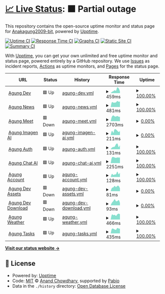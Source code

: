 # [📈 Live Status](https://status.agungdev.com): <!--live status--> **🟧 Partial outage**

This repository contains the open-source uptime monitor and status page for [Anakagung2009-bit](https://status.agungdev.com), powered by [Upptime](https://github.com/upptime/upptime).

[![Uptime CI](https://github.com/Anakagung2009-bit/agungdevserverstatus/workflows/Uptime%20CI/badge.svg)](https://github.com/Anakagung2009-bit/agungdevserverstatus/actions?query=workflow%3A%22Uptime+CI%22)
[![Response Time CI](https://github.com/Anakagung2009-bit/agungdevserverstatus/workflows/Response%20Time%20CI/badge.svg)](https://github.com/Anakagung2009-bit/agungdevserverstatus/actions?query=workflow%3A%22Response+Time+CI%22)
[![Graphs CI](https://github.com/Anakagung2009-bit/agungdevserverstatus/workflows/Graphs%20CI/badge.svg)](https://github.com/Anakagung2009-bit/agungdevserverstatus/actions?query=workflow%3A%22Graphs+CI%22)
[![Static Site CI](https://github.com/Anakagung2009-bit/agungdevserverstatus/workflows/Static%20Site%20CI/badge.svg)](https://github.com/Anakagung2009-bit/agungdevserverstatus/actions?query=workflow%3A%22Static+Site+CI%22)
[![Summary CI](https://github.com/Anakagung2009-bit/agungdevserverstatus/workflows/Summary%20CI/badge.svg)](https://github.com/Anakagung2009-bit/agungdevserverstatus/actions?query=workflow%3A%22Summary+CI%22)

With [Upptime](https://upptime.js.org), you can get your own unlimited and free uptime monitor and status page, powered entirely by a GitHub repository. We use [Issues](https://github.com/Anakagung2009-bit/agungdevserverstatus/issues) as incident reports, [Actions](https://github.com/Anakagung2009-bit/agungdevserverstatus/actions) as uptime monitors, and [Pages](https://status.agungdev.com) for the status page.

<!--start: status pages-->
<!-- This summary is generated by Upptime (https://github.com/upptime/upptime) -->
<!-- Do not edit this manually, your changes will be overwritten -->
<!-- prettier-ignore -->
| URL | Status | History | Response Time | Uptime |
| --- | ------ | ------- | ------------- | ------ |
| <img alt="" src="https://icons.duckduckgo.com/ip3/agungdev.com.ico" height="13"> [Agung Dev](https://agungdev.com) | 🟩 Up | [agung-dev.yml](https://github.com/Anakagung2009-bit/agungdevserverstatus/commits/HEAD/history/agung-dev.yml) | <details><summary><img alt="Response time graph" src="./graphs/agung-dev/response-time-week.png" height="20"> 459ms</summary><br><a href="https://status.agungdev.com/history/agung-dev"><img alt="Response time 349" src="https://img.shields.io/endpoint?url=https%3A%2F%2Fraw.githubusercontent.com%2FAnakagung2009-bit%2Fagungdevserverstatus%2FHEAD%2Fapi%2Fagung-dev%2Fresponse-time.json"></a><br><a href="https://status.agungdev.com/history/agung-dev"><img alt="24-hour response time 236" src="https://img.shields.io/endpoint?url=https%3A%2F%2Fraw.githubusercontent.com%2FAnakagung2009-bit%2Fagungdevserverstatus%2FHEAD%2Fapi%2Fagung-dev%2Fresponse-time-day.json"></a><br><a href="https://status.agungdev.com/history/agung-dev"><img alt="7-day response time 459" src="https://img.shields.io/endpoint?url=https%3A%2F%2Fraw.githubusercontent.com%2FAnakagung2009-bit%2Fagungdevserverstatus%2FHEAD%2Fapi%2Fagung-dev%2Fresponse-time-week.json"></a><br><a href="https://status.agungdev.com/history/agung-dev"><img alt="30-day response time 376" src="https://img.shields.io/endpoint?url=https%3A%2F%2Fraw.githubusercontent.com%2FAnakagung2009-bit%2Fagungdevserverstatus%2FHEAD%2Fapi%2Fagung-dev%2Fresponse-time-month.json"></a><br><a href="https://status.agungdev.com/history/agung-dev"><img alt="1-year response time 349" src="https://img.shields.io/endpoint?url=https%3A%2F%2Fraw.githubusercontent.com%2FAnakagung2009-bit%2Fagungdevserverstatus%2FHEAD%2Fapi%2Fagung-dev%2Fresponse-time-year.json"></a></details> | <details><summary><a href="https://status.agungdev.com/history/agung-dev">100.00%</a></summary><a href="https://status.agungdev.com/history/agung-dev"><img alt="All-time uptime 97.26%" src="https://img.shields.io/endpoint?url=https%3A%2F%2Fraw.githubusercontent.com%2FAnakagung2009-bit%2Fagungdevserverstatus%2FHEAD%2Fapi%2Fagung-dev%2Fuptime.json"></a><br><a href="https://status.agungdev.com/history/agung-dev"><img alt="24-hour uptime 100.00%" src="https://img.shields.io/endpoint?url=https%3A%2F%2Fraw.githubusercontent.com%2FAnakagung2009-bit%2Fagungdevserverstatus%2FHEAD%2Fapi%2Fagung-dev%2Fuptime-day.json"></a><br><a href="https://status.agungdev.com/history/agung-dev"><img alt="7-day uptime 100.00%" src="https://img.shields.io/endpoint?url=https%3A%2F%2Fraw.githubusercontent.com%2FAnakagung2009-bit%2Fagungdevserverstatus%2FHEAD%2Fapi%2Fagung-dev%2Fuptime-week.json"></a><br><a href="https://status.agungdev.com/history/agung-dev"><img alt="30-day uptime 100.00%" src="https://img.shields.io/endpoint?url=https%3A%2F%2Fraw.githubusercontent.com%2FAnakagung2009-bit%2Fagungdevserverstatus%2FHEAD%2Fapi%2Fagung-dev%2Fuptime-month.json"></a><br><a href="https://status.agungdev.com/history/agung-dev"><img alt="1-year uptime 97.26%" src="https://img.shields.io/endpoint?url=https%3A%2F%2Fraw.githubusercontent.com%2FAnakagung2009-bit%2Fagungdevserverstatus%2FHEAD%2Fapi%2Fagung-dev%2Fuptime-year.json"></a></details>
| <img alt="" src="https://icons.duckduckgo.com/ip3/news.agungdev.com.ico" height="13"> [Agung News](https://news.agungdev.com) | 🟩 Up | [agung-news.yml](https://github.com/Anakagung2009-bit/agungdevserverstatus/commits/HEAD/history/agung-news.yml) | <details><summary><img alt="Response time graph" src="./graphs/agung-news/response-time-week.png" height="20"> 481ms</summary><br><a href="https://status.agungdev.com/history/agung-news"><img alt="Response time 377" src="https://img.shields.io/endpoint?url=https%3A%2F%2Fraw.githubusercontent.com%2FAnakagung2009-bit%2Fagungdevserverstatus%2FHEAD%2Fapi%2Fagung-news%2Fresponse-time.json"></a><br><a href="https://status.agungdev.com/history/agung-news"><img alt="24-hour response time 524" src="https://img.shields.io/endpoint?url=https%3A%2F%2Fraw.githubusercontent.com%2FAnakagung2009-bit%2Fagungdevserverstatus%2FHEAD%2Fapi%2Fagung-news%2Fresponse-time-day.json"></a><br><a href="https://status.agungdev.com/history/agung-news"><img alt="7-day response time 481" src="https://img.shields.io/endpoint?url=https%3A%2F%2Fraw.githubusercontent.com%2FAnakagung2009-bit%2Fagungdevserverstatus%2FHEAD%2Fapi%2Fagung-news%2Fresponse-time-week.json"></a><br><a href="https://status.agungdev.com/history/agung-news"><img alt="30-day response time 503" src="https://img.shields.io/endpoint?url=https%3A%2F%2Fraw.githubusercontent.com%2FAnakagung2009-bit%2Fagungdevserverstatus%2FHEAD%2Fapi%2Fagung-news%2Fresponse-time-month.json"></a><br><a href="https://status.agungdev.com/history/agung-news"><img alt="1-year response time 377" src="https://img.shields.io/endpoint?url=https%3A%2F%2Fraw.githubusercontent.com%2FAnakagung2009-bit%2Fagungdevserverstatus%2FHEAD%2Fapi%2Fagung-news%2Fresponse-time-year.json"></a></details> | <details><summary><a href="https://status.agungdev.com/history/agung-news">100.00%</a></summary><a href="https://status.agungdev.com/history/agung-news"><img alt="All-time uptime 97.26%" src="https://img.shields.io/endpoint?url=https%3A%2F%2Fraw.githubusercontent.com%2FAnakagung2009-bit%2Fagungdevserverstatus%2FHEAD%2Fapi%2Fagung-news%2Fuptime.json"></a><br><a href="https://status.agungdev.com/history/agung-news"><img alt="24-hour uptime 100.00%" src="https://img.shields.io/endpoint?url=https%3A%2F%2Fraw.githubusercontent.com%2FAnakagung2009-bit%2Fagungdevserverstatus%2FHEAD%2Fapi%2Fagung-news%2Fuptime-day.json"></a><br><a href="https://status.agungdev.com/history/agung-news"><img alt="7-day uptime 100.00%" src="https://img.shields.io/endpoint?url=https%3A%2F%2Fraw.githubusercontent.com%2FAnakagung2009-bit%2Fagungdevserverstatus%2FHEAD%2Fapi%2Fagung-news%2Fuptime-week.json"></a><br><a href="https://status.agungdev.com/history/agung-news"><img alt="30-day uptime 100.00%" src="https://img.shields.io/endpoint?url=https%3A%2F%2Fraw.githubusercontent.com%2FAnakagung2009-bit%2Fagungdevserverstatus%2FHEAD%2Fapi%2Fagung-news%2Fuptime-month.json"></a><br><a href="https://status.agungdev.com/history/agung-news"><img alt="1-year uptime 97.26%" src="https://img.shields.io/endpoint?url=https%3A%2F%2Fraw.githubusercontent.com%2FAnakagung2009-bit%2Fagungdevserverstatus%2FHEAD%2Fapi%2Fagung-news%2Fuptime-year.json"></a></details>
| <img alt="" src="https://icons.duckduckgo.com/ip3/meet.agungdev.com.ico" height="13"> [Agung Meet](https://meet.agungdev.com) | 🟥 Down | [agung-meet.yml](https://github.com/Anakagung2009-bit/agungdevserverstatus/commits/HEAD/history/agung-meet.yml) | <details><summary><img alt="Response time graph" src="./graphs/agung-meet/response-time-week.png" height="20"> 2703ms</summary><br><a href="https://status.agungdev.com/history/agung-meet"><img alt="Response time 2558" src="https://img.shields.io/endpoint?url=https%3A%2F%2Fraw.githubusercontent.com%2FAnakagung2009-bit%2Fagungdevserverstatus%2FHEAD%2Fapi%2Fagung-meet%2Fresponse-time.json"></a><br><a href="https://status.agungdev.com/history/agung-meet"><img alt="24-hour response time 2436" src="https://img.shields.io/endpoint?url=https%3A%2F%2Fraw.githubusercontent.com%2FAnakagung2009-bit%2Fagungdevserverstatus%2FHEAD%2Fapi%2Fagung-meet%2Fresponse-time-day.json"></a><br><a href="https://status.agungdev.com/history/agung-meet"><img alt="7-day response time 2703" src="https://img.shields.io/endpoint?url=https%3A%2F%2Fraw.githubusercontent.com%2FAnakagung2009-bit%2Fagungdevserverstatus%2FHEAD%2Fapi%2Fagung-meet%2Fresponse-time-week.json"></a><br><a href="https://status.agungdev.com/history/agung-meet"><img alt="30-day response time 2704" src="https://img.shields.io/endpoint?url=https%3A%2F%2Fraw.githubusercontent.com%2FAnakagung2009-bit%2Fagungdevserverstatus%2FHEAD%2Fapi%2Fagung-meet%2Fresponse-time-month.json"></a><br><a href="https://status.agungdev.com/history/agung-meet"><img alt="1-year response time 2558" src="https://img.shields.io/endpoint?url=https%3A%2F%2Fraw.githubusercontent.com%2FAnakagung2009-bit%2Fagungdevserverstatus%2FHEAD%2Fapi%2Fagung-meet%2Fresponse-time-year.json"></a></details> | <details><summary><a href="https://status.agungdev.com/history/agung-meet">0.00%</a></summary><a href="https://status.agungdev.com/history/agung-meet"><img alt="All-time uptime 0.00%" src="https://img.shields.io/endpoint?url=https%3A%2F%2Fraw.githubusercontent.com%2FAnakagung2009-bit%2Fagungdevserverstatus%2FHEAD%2Fapi%2Fagung-meet%2Fuptime.json"></a><br><a href="https://status.agungdev.com/history/agung-meet"><img alt="24-hour uptime 0.00%" src="https://img.shields.io/endpoint?url=https%3A%2F%2Fraw.githubusercontent.com%2FAnakagung2009-bit%2Fagungdevserverstatus%2FHEAD%2Fapi%2Fagung-meet%2Fuptime-day.json"></a><br><a href="https://status.agungdev.com/history/agung-meet"><img alt="7-day uptime 0.00%" src="https://img.shields.io/endpoint?url=https%3A%2F%2Fraw.githubusercontent.com%2FAnakagung2009-bit%2Fagungdevserverstatus%2FHEAD%2Fapi%2Fagung-meet%2Fuptime-week.json"></a><br><a href="https://status.agungdev.com/history/agung-meet"><img alt="30-day uptime 0.00%" src="https://img.shields.io/endpoint?url=https%3A%2F%2Fraw.githubusercontent.com%2FAnakagung2009-bit%2Fagungdevserverstatus%2FHEAD%2Fapi%2Fagung-meet%2Fuptime-month.json"></a><br><a href="https://status.agungdev.com/history/agung-meet"><img alt="1-year uptime 0.00%" src="https://img.shields.io/endpoint?url=https%3A%2F%2Fraw.githubusercontent.com%2FAnakagung2009-bit%2Fagungdevserverstatus%2FHEAD%2Fapi%2Fagung-meet%2Fuptime-year.json"></a></details>
| <img alt="" src="https://icons.duckduckgo.com/ip3/imagen.agungdev.com.ico" height="13"> [Agung Imagen AI](https://imagen.agungdev.com) | 🟩 Up | [agung-imagen-ai.yml](https://github.com/Anakagung2009-bit/agungdevserverstatus/commits/HEAD/history/agung-imagen-ai.yml) | <details><summary><img alt="Response time graph" src="./graphs/agung-imagen-ai/response-time-week.png" height="20"> 211ms</summary><br><a href="https://status.agungdev.com/history/agung-imagen-ai"><img alt="Response time 505" src="https://img.shields.io/endpoint?url=https%3A%2F%2Fraw.githubusercontent.com%2FAnakagung2009-bit%2Fagungdevserverstatus%2FHEAD%2Fapi%2Fagung-imagen-ai%2Fresponse-time.json"></a><br><a href="https://status.agungdev.com/history/agung-imagen-ai"><img alt="24-hour response time 484" src="https://img.shields.io/endpoint?url=https%3A%2F%2Fraw.githubusercontent.com%2FAnakagung2009-bit%2Fagungdevserverstatus%2FHEAD%2Fapi%2Fagung-imagen-ai%2Fresponse-time-day.json"></a><br><a href="https://status.agungdev.com/history/agung-imagen-ai"><img alt="7-day response time 211" src="https://img.shields.io/endpoint?url=https%3A%2F%2Fraw.githubusercontent.com%2FAnakagung2009-bit%2Fagungdevserverstatus%2FHEAD%2Fapi%2Fagung-imagen-ai%2Fresponse-time-week.json"></a><br><a href="https://status.agungdev.com/history/agung-imagen-ai"><img alt="30-day response time 317" src="https://img.shields.io/endpoint?url=https%3A%2F%2Fraw.githubusercontent.com%2FAnakagung2009-bit%2Fagungdevserverstatus%2FHEAD%2Fapi%2Fagung-imagen-ai%2Fresponse-time-month.json"></a><br><a href="https://status.agungdev.com/history/agung-imagen-ai"><img alt="1-year response time 505" src="https://img.shields.io/endpoint?url=https%3A%2F%2Fraw.githubusercontent.com%2FAnakagung2009-bit%2Fagungdevserverstatus%2FHEAD%2Fapi%2Fagung-imagen-ai%2Fresponse-time-year.json"></a></details> | <details><summary><a href="https://status.agungdev.com/history/agung-imagen-ai">0.00%</a></summary><a href="https://status.agungdev.com/history/agung-imagen-ai"><img alt="All-time uptime 57.05%" src="https://img.shields.io/endpoint?url=https%3A%2F%2Fraw.githubusercontent.com%2FAnakagung2009-bit%2Fagungdevserverstatus%2FHEAD%2Fapi%2Fagung-imagen-ai%2Fuptime.json"></a><br><a href="https://status.agungdev.com/history/agung-imagen-ai"><img alt="24-hour uptime 0.01%" src="https://img.shields.io/endpoint?url=https%3A%2F%2Fraw.githubusercontent.com%2FAnakagung2009-bit%2Fagungdevserverstatus%2FHEAD%2Fapi%2Fagung-imagen-ai%2Fuptime-day.json"></a><br><a href="https://status.agungdev.com/history/agung-imagen-ai"><img alt="7-day uptime 0.00%" src="https://img.shields.io/endpoint?url=https%3A%2F%2Fraw.githubusercontent.com%2FAnakagung2009-bit%2Fagungdevserverstatus%2FHEAD%2Fapi%2Fagung-imagen-ai%2Fuptime-week.json"></a><br><a href="https://status.agungdev.com/history/agung-imagen-ai"><img alt="30-day uptime 23.85%" src="https://img.shields.io/endpoint?url=https%3A%2F%2Fraw.githubusercontent.com%2FAnakagung2009-bit%2Fagungdevserverstatus%2FHEAD%2Fapi%2Fagung-imagen-ai%2Fuptime-month.json"></a><br><a href="https://status.agungdev.com/history/agung-imagen-ai"><img alt="1-year uptime 57.05%" src="https://img.shields.io/endpoint?url=https%3A%2F%2Fraw.githubusercontent.com%2FAnakagung2009-bit%2Fagungdevserverstatus%2FHEAD%2Fapi%2Fagung-imagen-ai%2Fuptime-year.json"></a></details>
| <img alt="" src="https://icons.duckduckgo.com/ip3/api.agungdev.com.ico" height="13"> [Agung Auth](https://api.agungdev.com) | 🟩 Up | [agung-auth.yml](https://github.com/Anakagung2009-bit/agungdevserverstatus/commits/HEAD/history/agung-auth.yml) | <details><summary><img alt="Response time graph" src="./graphs/agung-auth/response-time-week.png" height="20"> 131ms</summary><br><a href="https://status.agungdev.com/history/agung-auth"><img alt="Response time 131" src="https://img.shields.io/endpoint?url=https%3A%2F%2Fraw.githubusercontent.com%2FAnakagung2009-bit%2Fagungdevserverstatus%2FHEAD%2Fapi%2Fagung-auth%2Fresponse-time.json"></a><br><a href="https://status.agungdev.com/history/agung-auth"><img alt="24-hour response time 154" src="https://img.shields.io/endpoint?url=https%3A%2F%2Fraw.githubusercontent.com%2FAnakagung2009-bit%2Fagungdevserverstatus%2FHEAD%2Fapi%2Fagung-auth%2Fresponse-time-day.json"></a><br><a href="https://status.agungdev.com/history/agung-auth"><img alt="7-day response time 131" src="https://img.shields.io/endpoint?url=https%3A%2F%2Fraw.githubusercontent.com%2FAnakagung2009-bit%2Fagungdevserverstatus%2FHEAD%2Fapi%2Fagung-auth%2Fresponse-time-week.json"></a><br><a href="https://status.agungdev.com/history/agung-auth"><img alt="30-day response time 132" src="https://img.shields.io/endpoint?url=https%3A%2F%2Fraw.githubusercontent.com%2FAnakagung2009-bit%2Fagungdevserverstatus%2FHEAD%2Fapi%2Fagung-auth%2Fresponse-time-month.json"></a><br><a href="https://status.agungdev.com/history/agung-auth"><img alt="1-year response time 131" src="https://img.shields.io/endpoint?url=https%3A%2F%2Fraw.githubusercontent.com%2FAnakagung2009-bit%2Fagungdevserverstatus%2FHEAD%2Fapi%2Fagung-auth%2Fresponse-time-year.json"></a></details> | <details><summary><a href="https://status.agungdev.com/history/agung-auth">100.00%</a></summary><a href="https://status.agungdev.com/history/agung-auth"><img alt="All-time uptime 100.00%" src="https://img.shields.io/endpoint?url=https%3A%2F%2Fraw.githubusercontent.com%2FAnakagung2009-bit%2Fagungdevserverstatus%2FHEAD%2Fapi%2Fagung-auth%2Fuptime.json"></a><br><a href="https://status.agungdev.com/history/agung-auth"><img alt="24-hour uptime 100.00%" src="https://img.shields.io/endpoint?url=https%3A%2F%2Fraw.githubusercontent.com%2FAnakagung2009-bit%2Fagungdevserverstatus%2FHEAD%2Fapi%2Fagung-auth%2Fuptime-day.json"></a><br><a href="https://status.agungdev.com/history/agung-auth"><img alt="7-day uptime 100.00%" src="https://img.shields.io/endpoint?url=https%3A%2F%2Fraw.githubusercontent.com%2FAnakagung2009-bit%2Fagungdevserverstatus%2FHEAD%2Fapi%2Fagung-auth%2Fuptime-week.json"></a><br><a href="https://status.agungdev.com/history/agung-auth"><img alt="30-day uptime 100.00%" src="https://img.shields.io/endpoint?url=https%3A%2F%2Fraw.githubusercontent.com%2FAnakagung2009-bit%2Fagungdevserverstatus%2FHEAD%2Fapi%2Fagung-auth%2Fuptime-month.json"></a><br><a href="https://status.agungdev.com/history/agung-auth"><img alt="1-year uptime 100.00%" src="https://img.shields.io/endpoint?url=https%3A%2F%2Fraw.githubusercontent.com%2FAnakagung2009-bit%2Fagungdevserverstatus%2FHEAD%2Fapi%2Fagung-auth%2Fuptime-year.json"></a></details>
| <img alt="" src="https://icons.duckduckgo.com/ip3/chatai.agungdev.com.ico" height="13"> [Agung Chat AI](https://chatai.agungdev.com) | 🟩 Up | [agung-chat-ai.yml](https://github.com/Anakagung2009-bit/agungdevserverstatus/commits/HEAD/history/agung-chat-ai.yml) | <details><summary><img alt="Response time graph" src="./graphs/agung-chat-ai/response-time-week.png" height="20"> 2251ms</summary><br><a href="https://status.agungdev.com/history/agung-chat-ai"><img alt="Response time 1601" src="https://img.shields.io/endpoint?url=https%3A%2F%2Fraw.githubusercontent.com%2FAnakagung2009-bit%2Fagungdevserverstatus%2FHEAD%2Fapi%2Fagung-chat-ai%2Fresponse-time.json"></a><br><a href="https://status.agungdev.com/history/agung-chat-ai"><img alt="24-hour response time 2227" src="https://img.shields.io/endpoint?url=https%3A%2F%2Fraw.githubusercontent.com%2FAnakagung2009-bit%2Fagungdevserverstatus%2FHEAD%2Fapi%2Fagung-chat-ai%2Fresponse-time-day.json"></a><br><a href="https://status.agungdev.com/history/agung-chat-ai"><img alt="7-day response time 2251" src="https://img.shields.io/endpoint?url=https%3A%2F%2Fraw.githubusercontent.com%2FAnakagung2009-bit%2Fagungdevserverstatus%2FHEAD%2Fapi%2Fagung-chat-ai%2Fresponse-time-week.json"></a><br><a href="https://status.agungdev.com/history/agung-chat-ai"><img alt="30-day response time 2040" src="https://img.shields.io/endpoint?url=https%3A%2F%2Fraw.githubusercontent.com%2FAnakagung2009-bit%2Fagungdevserverstatus%2FHEAD%2Fapi%2Fagung-chat-ai%2Fresponse-time-month.json"></a><br><a href="https://status.agungdev.com/history/agung-chat-ai"><img alt="1-year response time 1601" src="https://img.shields.io/endpoint?url=https%3A%2F%2Fraw.githubusercontent.com%2FAnakagung2009-bit%2Fagungdevserverstatus%2FHEAD%2Fapi%2Fagung-chat-ai%2Fresponse-time-year.json"></a></details> | <details><summary><a href="https://status.agungdev.com/history/agung-chat-ai">100.00%</a></summary><a href="https://status.agungdev.com/history/agung-chat-ai"><img alt="All-time uptime 97.23%" src="https://img.shields.io/endpoint?url=https%3A%2F%2Fraw.githubusercontent.com%2FAnakagung2009-bit%2Fagungdevserverstatus%2FHEAD%2Fapi%2Fagung-chat-ai%2Fuptime.json"></a><br><a href="https://status.agungdev.com/history/agung-chat-ai"><img alt="24-hour uptime 100.00%" src="https://img.shields.io/endpoint?url=https%3A%2F%2Fraw.githubusercontent.com%2FAnakagung2009-bit%2Fagungdevserverstatus%2FHEAD%2Fapi%2Fagung-chat-ai%2Fuptime-day.json"></a><br><a href="https://status.agungdev.com/history/agung-chat-ai"><img alt="7-day uptime 100.00%" src="https://img.shields.io/endpoint?url=https%3A%2F%2Fraw.githubusercontent.com%2FAnakagung2009-bit%2Fagungdevserverstatus%2FHEAD%2Fapi%2Fagung-chat-ai%2Fuptime-week.json"></a><br><a href="https://status.agungdev.com/history/agung-chat-ai"><img alt="30-day uptime 100.00%" src="https://img.shields.io/endpoint?url=https%3A%2F%2Fraw.githubusercontent.com%2FAnakagung2009-bit%2Fagungdevserverstatus%2FHEAD%2Fapi%2Fagung-chat-ai%2Fuptime-month.json"></a><br><a href="https://status.agungdev.com/history/agung-chat-ai"><img alt="1-year uptime 97.23%" src="https://img.shields.io/endpoint?url=https%3A%2F%2Fraw.githubusercontent.com%2FAnakagung2009-bit%2Fagungdevserverstatus%2FHEAD%2Fapi%2Fagung-chat-ai%2Fuptime-year.json"></a></details>
| <img alt="" src="https://icons.duckduckgo.com/ip3/account.agungdev.com.ico" height="13"> [Agung Account](https://account.agungdev.com) | 🟩 Up | [agung-account.yml](https://github.com/Anakagung2009-bit/agungdevserverstatus/commits/HEAD/history/agung-account.yml) | <details><summary><img alt="Response time graph" src="./graphs/agung-account/response-time-week.png" height="20"> 128ms</summary><br><a href="https://status.agungdev.com/history/agung-account"><img alt="Response time 124" src="https://img.shields.io/endpoint?url=https%3A%2F%2Fraw.githubusercontent.com%2FAnakagung2009-bit%2Fagungdevserverstatus%2FHEAD%2Fapi%2Fagung-account%2Fresponse-time.json"></a><br><a href="https://status.agungdev.com/history/agung-account"><img alt="24-hour response time 166" src="https://img.shields.io/endpoint?url=https%3A%2F%2Fraw.githubusercontent.com%2FAnakagung2009-bit%2Fagungdevserverstatus%2FHEAD%2Fapi%2Fagung-account%2Fresponse-time-day.json"></a><br><a href="https://status.agungdev.com/history/agung-account"><img alt="7-day response time 128" src="https://img.shields.io/endpoint?url=https%3A%2F%2Fraw.githubusercontent.com%2FAnakagung2009-bit%2Fagungdevserverstatus%2FHEAD%2Fapi%2Fagung-account%2Fresponse-time-week.json"></a><br><a href="https://status.agungdev.com/history/agung-account"><img alt="30-day response time 131" src="https://img.shields.io/endpoint?url=https%3A%2F%2Fraw.githubusercontent.com%2FAnakagung2009-bit%2Fagungdevserverstatus%2FHEAD%2Fapi%2Fagung-account%2Fresponse-time-month.json"></a><br><a href="https://status.agungdev.com/history/agung-account"><img alt="1-year response time 124" src="https://img.shields.io/endpoint?url=https%3A%2F%2Fraw.githubusercontent.com%2FAnakagung2009-bit%2Fagungdevserverstatus%2FHEAD%2Fapi%2Fagung-account%2Fresponse-time-year.json"></a></details> | <details><summary><a href="https://status.agungdev.com/history/agung-account">100.00%</a></summary><a href="https://status.agungdev.com/history/agung-account"><img alt="All-time uptime 100.00%" src="https://img.shields.io/endpoint?url=https%3A%2F%2Fraw.githubusercontent.com%2FAnakagung2009-bit%2Fagungdevserverstatus%2FHEAD%2Fapi%2Fagung-account%2Fuptime.json"></a><br><a href="https://status.agungdev.com/history/agung-account"><img alt="24-hour uptime 100.00%" src="https://img.shields.io/endpoint?url=https%3A%2F%2Fraw.githubusercontent.com%2FAnakagung2009-bit%2Fagungdevserverstatus%2FHEAD%2Fapi%2Fagung-account%2Fuptime-day.json"></a><br><a href="https://status.agungdev.com/history/agung-account"><img alt="7-day uptime 100.00%" src="https://img.shields.io/endpoint?url=https%3A%2F%2Fraw.githubusercontent.com%2FAnakagung2009-bit%2Fagungdevserverstatus%2FHEAD%2Fapi%2Fagung-account%2Fuptime-week.json"></a><br><a href="https://status.agungdev.com/history/agung-account"><img alt="30-day uptime 100.00%" src="https://img.shields.io/endpoint?url=https%3A%2F%2Fraw.githubusercontent.com%2FAnakagung2009-bit%2Fagungdevserverstatus%2FHEAD%2Fapi%2Fagung-account%2Fuptime-month.json"></a><br><a href="https://status.agungdev.com/history/agung-account"><img alt="1-year uptime 100.00%" src="https://img.shields.io/endpoint?url=https%3A%2F%2Fraw.githubusercontent.com%2FAnakagung2009-bit%2Fagungdevserverstatus%2FHEAD%2Fapi%2Fagung-account%2Fuptime-year.json"></a></details>
| <img alt="" src="https://icons.duckduckgo.com/ip3/assets.agungdev.com.ico" height="13"> [Agung Dev Assets](https://assets.agungdev.com) | 🟥 Down | [agung-dev-assets.yml](https://github.com/Anakagung2009-bit/agungdevserverstatus/commits/HEAD/history/agung-dev-assets.yml) | <details><summary><img alt="Response time graph" src="./graphs/agung-dev-assets/response-time-week.png" height="20"> 81ms</summary><br><a href="https://status.agungdev.com/history/agung-dev-assets"><img alt="Response time 94" src="https://img.shields.io/endpoint?url=https%3A%2F%2Fraw.githubusercontent.com%2FAnakagung2009-bit%2Fagungdevserverstatus%2FHEAD%2Fapi%2Fagung-dev-assets%2Fresponse-time.json"></a><br><a href="https://status.agungdev.com/history/agung-dev-assets"><img alt="24-hour response time 54" src="https://img.shields.io/endpoint?url=https%3A%2F%2Fraw.githubusercontent.com%2FAnakagung2009-bit%2Fagungdevserverstatus%2FHEAD%2Fapi%2Fagung-dev-assets%2Fresponse-time-day.json"></a><br><a href="https://status.agungdev.com/history/agung-dev-assets"><img alt="7-day response time 81" src="https://img.shields.io/endpoint?url=https%3A%2F%2Fraw.githubusercontent.com%2FAnakagung2009-bit%2Fagungdevserverstatus%2FHEAD%2Fapi%2Fagung-dev-assets%2Fresponse-time-week.json"></a><br><a href="https://status.agungdev.com/history/agung-dev-assets"><img alt="30-day response time 96" src="https://img.shields.io/endpoint?url=https%3A%2F%2Fraw.githubusercontent.com%2FAnakagung2009-bit%2Fagungdevserverstatus%2FHEAD%2Fapi%2Fagung-dev-assets%2Fresponse-time-month.json"></a><br><a href="https://status.agungdev.com/history/agung-dev-assets"><img alt="1-year response time 94" src="https://img.shields.io/endpoint?url=https%3A%2F%2Fraw.githubusercontent.com%2FAnakagung2009-bit%2Fagungdevserverstatus%2FHEAD%2Fapi%2Fagung-dev-assets%2Fresponse-time-year.json"></a></details> | <details><summary><a href="https://status.agungdev.com/history/agung-dev-assets">0.00%</a></summary><a href="https://status.agungdev.com/history/agung-dev-assets"><img alt="All-time uptime 0.00%" src="https://img.shields.io/endpoint?url=https%3A%2F%2Fraw.githubusercontent.com%2FAnakagung2009-bit%2Fagungdevserverstatus%2FHEAD%2Fapi%2Fagung-dev-assets%2Fuptime.json"></a><br><a href="https://status.agungdev.com/history/agung-dev-assets"><img alt="24-hour uptime 0.00%" src="https://img.shields.io/endpoint?url=https%3A%2F%2Fraw.githubusercontent.com%2FAnakagung2009-bit%2Fagungdevserverstatus%2FHEAD%2Fapi%2Fagung-dev-assets%2Fuptime-day.json"></a><br><a href="https://status.agungdev.com/history/agung-dev-assets"><img alt="7-day uptime 0.00%" src="https://img.shields.io/endpoint?url=https%3A%2F%2Fraw.githubusercontent.com%2FAnakagung2009-bit%2Fagungdevserverstatus%2FHEAD%2Fapi%2Fagung-dev-assets%2Fuptime-week.json"></a><br><a href="https://status.agungdev.com/history/agung-dev-assets"><img alt="30-day uptime 0.00%" src="https://img.shields.io/endpoint?url=https%3A%2F%2Fraw.githubusercontent.com%2FAnakagung2009-bit%2Fagungdevserverstatus%2FHEAD%2Fapi%2Fagung-dev-assets%2Fuptime-month.json"></a><br><a href="https://status.agungdev.com/history/agung-dev-assets"><img alt="1-year uptime 0.00%" src="https://img.shields.io/endpoint?url=https%3A%2F%2Fraw.githubusercontent.com%2FAnakagung2009-bit%2Fagungdevserverstatus%2FHEAD%2Fapi%2Fagung-dev-assets%2Fuptime-year.json"></a></details>
| <img alt="" src="https://icons.duckduckgo.com/ip3/dl.agungdev.com.ico" height="13"> [Agung Dev Download](https://dl.agungdev.com) | 🟥 Down | [agung-dev-download.yml](https://github.com/Anakagung2009-bit/agungdevserverstatus/commits/HEAD/history/agung-dev-download.yml) | <details><summary><img alt="Response time graph" src="./graphs/agung-dev-download/response-time-week.png" height="20"> 93ms</summary><br><a href="https://status.agungdev.com/history/agung-dev-download"><img alt="Response time 92" src="https://img.shields.io/endpoint?url=https%3A%2F%2Fraw.githubusercontent.com%2FAnakagung2009-bit%2Fagungdevserverstatus%2FHEAD%2Fapi%2Fagung-dev-download%2Fresponse-time.json"></a><br><a href="https://status.agungdev.com/history/agung-dev-download"><img alt="24-hour response time 54" src="https://img.shields.io/endpoint?url=https%3A%2F%2Fraw.githubusercontent.com%2FAnakagung2009-bit%2Fagungdevserverstatus%2FHEAD%2Fapi%2Fagung-dev-download%2Fresponse-time-day.json"></a><br><a href="https://status.agungdev.com/history/agung-dev-download"><img alt="7-day response time 93" src="https://img.shields.io/endpoint?url=https%3A%2F%2Fraw.githubusercontent.com%2FAnakagung2009-bit%2Fagungdevserverstatus%2FHEAD%2Fapi%2Fagung-dev-download%2Fresponse-time-week.json"></a><br><a href="https://status.agungdev.com/history/agung-dev-download"><img alt="30-day response time 101" src="https://img.shields.io/endpoint?url=https%3A%2F%2Fraw.githubusercontent.com%2FAnakagung2009-bit%2Fagungdevserverstatus%2FHEAD%2Fapi%2Fagung-dev-download%2Fresponse-time-month.json"></a><br><a href="https://status.agungdev.com/history/agung-dev-download"><img alt="1-year response time 92" src="https://img.shields.io/endpoint?url=https%3A%2F%2Fraw.githubusercontent.com%2FAnakagung2009-bit%2Fagungdevserverstatus%2FHEAD%2Fapi%2Fagung-dev-download%2Fresponse-time-year.json"></a></details> | <details><summary><a href="https://status.agungdev.com/history/agung-dev-download">0.00%</a></summary><a href="https://status.agungdev.com/history/agung-dev-download"><img alt="All-time uptime 0.00%" src="https://img.shields.io/endpoint?url=https%3A%2F%2Fraw.githubusercontent.com%2FAnakagung2009-bit%2Fagungdevserverstatus%2FHEAD%2Fapi%2Fagung-dev-download%2Fuptime.json"></a><br><a href="https://status.agungdev.com/history/agung-dev-download"><img alt="24-hour uptime 0.00%" src="https://img.shields.io/endpoint?url=https%3A%2F%2Fraw.githubusercontent.com%2FAnakagung2009-bit%2Fagungdevserverstatus%2FHEAD%2Fapi%2Fagung-dev-download%2Fuptime-day.json"></a><br><a href="https://status.agungdev.com/history/agung-dev-download"><img alt="7-day uptime 0.00%" src="https://img.shields.io/endpoint?url=https%3A%2F%2Fraw.githubusercontent.com%2FAnakagung2009-bit%2Fagungdevserverstatus%2FHEAD%2Fapi%2Fagung-dev-download%2Fuptime-week.json"></a><br><a href="https://status.agungdev.com/history/agung-dev-download"><img alt="30-day uptime 0.00%" src="https://img.shields.io/endpoint?url=https%3A%2F%2Fraw.githubusercontent.com%2FAnakagung2009-bit%2Fagungdevserverstatus%2FHEAD%2Fapi%2Fagung-dev-download%2Fuptime-month.json"></a><br><a href="https://status.agungdev.com/history/agung-dev-download"><img alt="1-year uptime 0.00%" src="https://img.shields.io/endpoint?url=https%3A%2F%2Fraw.githubusercontent.com%2FAnakagung2009-bit%2Fagungdevserverstatus%2FHEAD%2Fapi%2Fagung-dev-download%2Fuptime-year.json"></a></details>
| <img alt="" src="https://icons.duckduckgo.com/ip3/weather.agungdev.com.ico" height="13"> [Agung Weather](https://weather.agungdev.com) | 🟩 Up | [agung-weather.yml](https://github.com/Anakagung2009-bit/agungdevserverstatus/commits/HEAD/history/agung-weather.yml) | <details><summary><img alt="Response time graph" src="./graphs/agung-weather/response-time-week.png" height="20"> 466ms</summary><br><a href="https://status.agungdev.com/history/agung-weather"><img alt="Response time 243" src="https://img.shields.io/endpoint?url=https%3A%2F%2Fraw.githubusercontent.com%2FAnakagung2009-bit%2Fagungdevserverstatus%2FHEAD%2Fapi%2Fagung-weather%2Fresponse-time.json"></a><br><a href="https://status.agungdev.com/history/agung-weather"><img alt="24-hour response time 504" src="https://img.shields.io/endpoint?url=https%3A%2F%2Fraw.githubusercontent.com%2FAnakagung2009-bit%2Fagungdevserverstatus%2FHEAD%2Fapi%2Fagung-weather%2Fresponse-time-day.json"></a><br><a href="https://status.agungdev.com/history/agung-weather"><img alt="7-day response time 466" src="https://img.shields.io/endpoint?url=https%3A%2F%2Fraw.githubusercontent.com%2FAnakagung2009-bit%2Fagungdevserverstatus%2FHEAD%2Fapi%2Fagung-weather%2Fresponse-time-week.json"></a><br><a href="https://status.agungdev.com/history/agung-weather"><img alt="30-day response time 320" src="https://img.shields.io/endpoint?url=https%3A%2F%2Fraw.githubusercontent.com%2FAnakagung2009-bit%2Fagungdevserverstatus%2FHEAD%2Fapi%2Fagung-weather%2Fresponse-time-month.json"></a><br><a href="https://status.agungdev.com/history/agung-weather"><img alt="1-year response time 243" src="https://img.shields.io/endpoint?url=https%3A%2F%2Fraw.githubusercontent.com%2FAnakagung2009-bit%2Fagungdevserverstatus%2FHEAD%2Fapi%2Fagung-weather%2Fresponse-time-year.json"></a></details> | <details><summary><a href="https://status.agungdev.com/history/agung-weather">100.00%</a></summary><a href="https://status.agungdev.com/history/agung-weather"><img alt="All-time uptime 97.30%" src="https://img.shields.io/endpoint?url=https%3A%2F%2Fraw.githubusercontent.com%2FAnakagung2009-bit%2Fagungdevserverstatus%2FHEAD%2Fapi%2Fagung-weather%2Fuptime.json"></a><br><a href="https://status.agungdev.com/history/agung-weather"><img alt="24-hour uptime 100.00%" src="https://img.shields.io/endpoint?url=https%3A%2F%2Fraw.githubusercontent.com%2FAnakagung2009-bit%2Fagungdevserverstatus%2FHEAD%2Fapi%2Fagung-weather%2Fuptime-day.json"></a><br><a href="https://status.agungdev.com/history/agung-weather"><img alt="7-day uptime 100.00%" src="https://img.shields.io/endpoint?url=https%3A%2F%2Fraw.githubusercontent.com%2FAnakagung2009-bit%2Fagungdevserverstatus%2FHEAD%2Fapi%2Fagung-weather%2Fuptime-week.json"></a><br><a href="https://status.agungdev.com/history/agung-weather"><img alt="30-day uptime 100.00%" src="https://img.shields.io/endpoint?url=https%3A%2F%2Fraw.githubusercontent.com%2FAnakagung2009-bit%2Fagungdevserverstatus%2FHEAD%2Fapi%2Fagung-weather%2Fuptime-month.json"></a><br><a href="https://status.agungdev.com/history/agung-weather"><img alt="1-year uptime 97.30%" src="https://img.shields.io/endpoint?url=https%3A%2F%2Fraw.githubusercontent.com%2FAnakagung2009-bit%2Fagungdevserverstatus%2FHEAD%2Fapi%2Fagung-weather%2Fuptime-year.json"></a></details>
| <img alt="" src="https://icons.duckduckgo.com/ip3/tasks.agungdev.com.ico" height="13"> [Agung Tasks](https://tasks.agungdev.com) | 🟩 Up | [agung-tasks.yml](https://github.com/Anakagung2009-bit/agungdevserverstatus/commits/HEAD/history/agung-tasks.yml) | <details><summary><img alt="Response time graph" src="./graphs/agung-tasks/response-time-week.png" height="20"> 435ms</summary><br><a href="https://status.agungdev.com/history/agung-tasks"><img alt="Response time 186" src="https://img.shields.io/endpoint?url=https%3A%2F%2Fraw.githubusercontent.com%2FAnakagung2009-bit%2Fagungdevserverstatus%2FHEAD%2Fapi%2Fagung-tasks%2Fresponse-time.json"></a><br><a href="https://status.agungdev.com/history/agung-tasks"><img alt="24-hour response time 454" src="https://img.shields.io/endpoint?url=https%3A%2F%2Fraw.githubusercontent.com%2FAnakagung2009-bit%2Fagungdevserverstatus%2FHEAD%2Fapi%2Fagung-tasks%2Fresponse-time-day.json"></a><br><a href="https://status.agungdev.com/history/agung-tasks"><img alt="7-day response time 435" src="https://img.shields.io/endpoint?url=https%3A%2F%2Fraw.githubusercontent.com%2FAnakagung2009-bit%2Fagungdevserverstatus%2FHEAD%2Fapi%2Fagung-tasks%2Fresponse-time-week.json"></a><br><a href="https://status.agungdev.com/history/agung-tasks"><img alt="30-day response time 241" src="https://img.shields.io/endpoint?url=https%3A%2F%2Fraw.githubusercontent.com%2FAnakagung2009-bit%2Fagungdevserverstatus%2FHEAD%2Fapi%2Fagung-tasks%2Fresponse-time-month.json"></a><br><a href="https://status.agungdev.com/history/agung-tasks"><img alt="1-year response time 186" src="https://img.shields.io/endpoint?url=https%3A%2F%2Fraw.githubusercontent.com%2FAnakagung2009-bit%2Fagungdevserverstatus%2FHEAD%2Fapi%2Fagung-tasks%2Fresponse-time-year.json"></a></details> | <details><summary><a href="https://status.agungdev.com/history/agung-tasks">100.00%</a></summary><a href="https://status.agungdev.com/history/agung-tasks"><img alt="All-time uptime 97.26%" src="https://img.shields.io/endpoint?url=https%3A%2F%2Fraw.githubusercontent.com%2FAnakagung2009-bit%2Fagungdevserverstatus%2FHEAD%2Fapi%2Fagung-tasks%2Fuptime.json"></a><br><a href="https://status.agungdev.com/history/agung-tasks"><img alt="24-hour uptime 100.00%" src="https://img.shields.io/endpoint?url=https%3A%2F%2Fraw.githubusercontent.com%2FAnakagung2009-bit%2Fagungdevserverstatus%2FHEAD%2Fapi%2Fagung-tasks%2Fuptime-day.json"></a><br><a href="https://status.agungdev.com/history/agung-tasks"><img alt="7-day uptime 100.00%" src="https://img.shields.io/endpoint?url=https%3A%2F%2Fraw.githubusercontent.com%2FAnakagung2009-bit%2Fagungdevserverstatus%2FHEAD%2Fapi%2Fagung-tasks%2Fuptime-week.json"></a><br><a href="https://status.agungdev.com/history/agung-tasks"><img alt="30-day uptime 100.00%" src="https://img.shields.io/endpoint?url=https%3A%2F%2Fraw.githubusercontent.com%2FAnakagung2009-bit%2Fagungdevserverstatus%2FHEAD%2Fapi%2Fagung-tasks%2Fuptime-month.json"></a><br><a href="https://status.agungdev.com/history/agung-tasks"><img alt="1-year uptime 97.26%" src="https://img.shields.io/endpoint?url=https%3A%2F%2Fraw.githubusercontent.com%2FAnakagung2009-bit%2Fagungdevserverstatus%2FHEAD%2Fapi%2Fagung-tasks%2Fuptime-year.json"></a></details>

<!--end: status pages-->

[**Visit our status website →**](https://status.agungdev.com)

## 📄 License

- Powered by: [Upptime](https://github.com/upptime/upptime)
- Code: [MIT](./LICENSE) © [Anand Chowdhary](https://anandchowdhary.com), supported by [Pabio](https://pabio.com)
- Data in the `./history` directory: [Open Database License](https://opendatacommons.org/licenses/odbl/1-0/)
